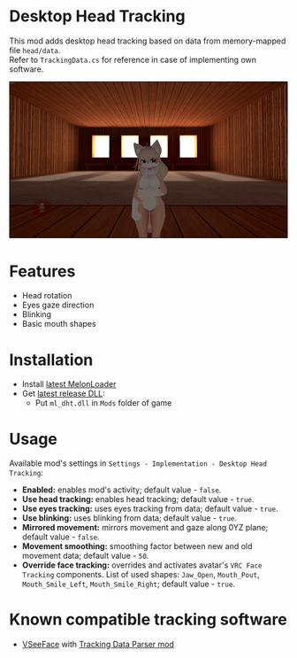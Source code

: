 # Desktop Head Tracking
This mod adds desktop head tracking based on data from memory-mapped file `head/data`.  
Refer to `TrackingData.cs` for reference in case of implementing own software.

[![](.github/img_01.png)](https://youtu.be/jgcFhSNi9DM)

# Features
* Head rotation
* Eyes gaze direction
* Blinking
* Basic mouth shapes

# Installation
* Install [latest MelonLoader](https://github.com/LavaGang/MelonLoader)
* Get [latest release DLL](../../../releases/latest):
  * Put `ml_dht.dll` in `Mods` folder of game

# Usage
Available mod's settings in `Settings - Implementation - Desktop Head Tracking`:
* **Enabled:** enables mod's activity; default value - `false`.
* **Use head tracking:** enables head tracking; default value - `true`.
* **Use eyes tracking:** uses eyes tracking from data; default value - `true`.
* **Use blinking:** uses blinking from data; default value - `true`.
* **Mirrored movement:** mirrors movement and gaze along 0YZ plane; default value - `false`.
* **Movement smoothing:** smoothing factor between new and old movement data; default value - `50`.
* **Override face tracking:** overrides and activates avatar's `VRC Face Tracking` components. List of used shapes: `Jaw_Open`, `Mouth_Pout`, `Mouth_Smile_Left`, `Mouth_Smile_Right`; default value - `true`.

# Known compatible tracking software
* [VSeeFace](https://www.vseeface.icu) with [Tracking Data Parser mod](https://github.com/SDraw/ml_mods_vsf)
